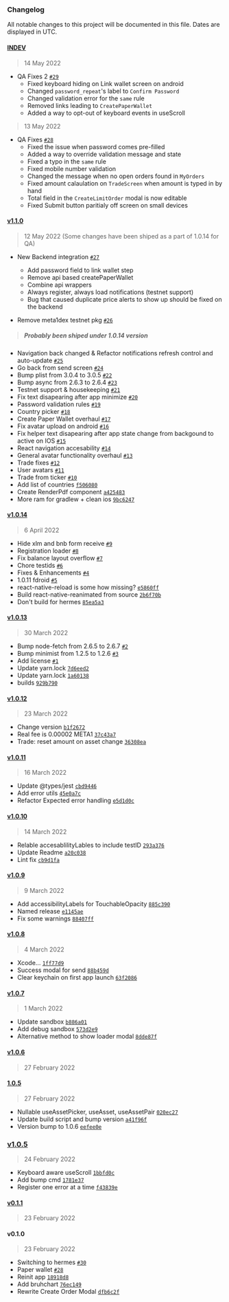 ### Changelog

All notable changes to this project will be documented in this file. Dates are displayed in UTC.

#### [INDEV](https://github.com/META-1-Official/litewallet-native/)
> 14 May 2022
- QA Fixes 2 [`#29`](https://github.com/META-1-Official/litewallet-native/pull/29)
  - Fixed keyboard hiding on Link wallet screen on android
  - Changed `password_repeat`'s label to `Confirm Password`
  - Changed validation error for the `same` rule
  - Removed links leading to `CreatePaperWallet`
  - Added a way to opt-out of keyboard events in useScroll

> 13 May 2022
- QA Fixes [`#28`](https://github.com/META-1-Official/litewallet-native/pull/28)
  - Fixed the issue when password comes pre-filled
  - Added a way to override validation message and state
  - Fixed a typo in the `same` rule
  - Fixed mobile number validation
  - Changed the message when no open orders found in `MyOrders`
  - Fixed amount calaulation on `TradeScreen` when amount is typed in by hand
  - Total field in the `CreateLimitOrder` modal is now editable
  - Fixed Submit button paritialy off screen on small devices

#### [v1.1.0](https://github.com/META-1-Official/litewallet-native/compare/v1.0.14...v1.1.0)

> 12 May 2022 (Some changes have been shiped as a part of 1.0.14 for QA)
- New Backend integration [`#27`](https://github.com/META-1-Official/litewallet-native/pull/27)
  - Add password field to link wallet step 
  - Remove api based createPaperWallet
  - Combine api wrappers
  - Always register, always load notifications (testnet support)
  - Bug that caused duplicate price alerts to show up should be fixed on the backend

- Remove meta1dex testnet pkg [`#26`](https://github.com/META-1-Official/litewallet-native/pull/26)
  
> ##### Probably been shiped under 1.0.14 version
- Navigation back changed & Refactor notifications refresh control and auto-update [`#25`](https://github.com/META-1-Official/litewallet-native/pull/25)
- Go back from send screen [`#24`](https://github.com/META-1-Official/litewallet-native/pull/24)
- Bump plist from 3.0.4 to 3.0.5 [`#22`](https://github.com/META-1-Official/litewallet-native/pull/22)
- Bump async from 2.6.3 to 2.6.4 [`#23`](https://github.com/META-1-Official/litewallet-native/pull/23)
- Testnet support & housekeeping [`#21`](https://github.com/META-1-Official/litewallet-native/pull/21)
- Fix text disapearing after app minimize [`#20`](https://github.com/META-1-Official/litewallet-native/pull/20)
- Password validation rules [`#19`](https://github.com/META-1-Official/litewallet-native/pull/19)
- Country picker [`#18`](https://github.com/META-1-Official/litewallet-native/pull/18)
- Create Paper Wallet overhaul [`#17`](https://github.com/META-1-Official/litewallet-native/pull/17)
- Fix avatar upload on android [`#16`](https://github.com/META-1-Official/litewallet-native/pull/16)
- Fix helper text disapearing after app state change from backgound to active on IOS [`#15`](https://github.com/META-1-Official/litewallet-native/pull/15)
- React navigation accesability [`#14`](https://github.com/META-1-Official/litewallet-native/pull/14)
- General avatar functionality overhaul [`#13`](https://github.com/META-1-Official/litewallet-native/pull/13)
- Trade fixes [`#12`](https://github.com/META-1-Official/litewallet-native/pull/12)
- User avatars [`#11`](https://github.com/META-1-Official/litewallet-native/pull/11)
- Trade from ticker [`#10`](https://github.com/META-1-Official/litewallet-native/pull/10)
- Add list of countries [`f506080`](https://github.com/META-1-Official/litewallet-native/commit/f50608052164a81ae0d7431476f8c66da425db91)
- Create RenderPdf component [`a425483`](https://github.com/META-1-Official/litewallet-native/commit/a425483be06cb23280c2270648532c6a76a3b9ab)
- More ram for gradlew + clean ios [`9bc6247`](https://github.com/META-1-Official/litewallet-native/commit/9bc62479a4e2dbc6c2282e99219181f0c5b5ab78)

#### [v1.0.14](https://github.com/META-1-Official/litewallet-native/compare/v1.0.13...v1.0.14)

> 6 April 2022

- Hide xlm and bnb form receive [`#9`](https://github.com/META-1-Official/litewallet-native/pull/9)
- Registration loader [`#8`](https://github.com/META-1-Official/litewallet-native/pull/8)
- Fix balance layout overflow [`#7`](https://github.com/META-1-Official/litewallet-native/pull/7)
- Chore testids [`#6`](https://github.com/META-1-Official/litewallet-native/pull/6)
- Fixes & Enhancements [`#4`](https://github.com/META-1-Official/litewallet-native/pull/4)
- 1.0.11 fdroid [`#5`](https://github.com/META-1-Official/litewallet-native/pull/5)
- react-native-reload is some how missing? [`e5860ff`](https://github.com/META-1-Official/litewallet-native/commit/e5860ff1380597e9af4c4c83110ccaab6265fb89)
- Build react-native-reanimated from source [`2b6f70b`](https://github.com/META-1-Official/litewallet-native/commit/2b6f70b6157688a691621d385c2e732b4a218198)
- Don't build for hermes [`85ea5a3`](https://github.com/META-1-Official/litewallet-native/commit/85ea5a38f9ca390bf6880d1460e4faa3db481ad1)

#### [v1.0.13](https://github.com/META-1-Official/litewallet-native/compare/v1.0.12...v1.0.13)

> 30 March 2022

- Bump node-fetch from 2.6.5 to 2.6.7 [`#2`](https://github.com/META-1-Official/litewallet-native/pull/2)
- Bump minimist from 1.2.5 to 1.2.6 [`#3`](https://github.com/META-1-Official/litewallet-native/pull/3)
- Add license [`#1`](https://github.com/META-1-Official/litewallet-native/pull/1)
- Update yarn.lock [`7d6eed2`](https://github.com/META-1-Official/litewallet-native/commit/7d6eed237cc9c4ea9de1da72d266796b1957848c)
- Update yarn.lock [`1a60138`](https://github.com/META-1-Official/litewallet-native/commit/1a601385b5c33744035bc7e7976919e2e06af777)
- builds [`929b790`](https://github.com/META-1-Official/litewallet-native/commit/929b790437285f4c4a14dba961b7af3da11b43de)

#### [v1.0.12](https://github.com/META-1-Official/litewallet-native/compare/v1.0.11...v1.0.12)

> 23 March 2022

- Change version [`b1f2672`](https://github.com/META-1-Official/litewallet-native/commit/b1f26725d5f915818fb9f8ed9ca29fe051bd1fa6)
- Real fee is 0.00002 META1 [`37c43a7`](https://github.com/META-1-Official/litewallet-native/commit/37c43a74c9c6eca59cc03522b9403c51ca87d85f)
- Trade: reset amount on asset change [`36308ea`](https://github.com/META-1-Official/litewallet-native/commit/36308ea4d89e2ff74ad0a564757d5ae352f8a579)

#### [v1.0.11](https://github.com/META-1-Official/litewallet-native/compare/v1.0.10...v1.0.11)

> 16 March 2022

- Update @types/jest [`cbd9446`](https://github.com/META-1-Official/litewallet-native/commit/cbd9446488b3fdcf3218d69d7ff2470132d0d059)
- Add error utils [`45e0a7c`](https://github.com/META-1-Official/litewallet-native/commit/45e0a7ca9ad95ab371d73cbd0e3c7c614c1f7b70)
- Refactor Expected error handling [`e5d1d0c`](https://github.com/META-1-Official/litewallet-native/commit/e5d1d0c41344cea44eb2152f8c92ab5098b68cc2)

#### [v1.0.10](https://github.com/META-1-Official/litewallet-native/compare/v1.0.9...v1.0.10)

> 14 March 2022

- Relable accesablilityLables to include testID [`293a376`](https://github.com/META-1-Official/litewallet-native/commit/293a376f0a64e83b2a44b79becbe6d9ad6ca71fc)
- Update Readme [`a20c038`](https://github.com/META-1-Official/litewallet-native/commit/a20c0384b74c22bedbcc9ec28f62d464f3f19283)
- Lint fix [`cb9d1fa`](https://github.com/META-1-Official/litewallet-native/commit/cb9d1faca8acc89f50541ef79da3c479e3ee2914)

#### [v1.0.9](https://github.com/META-1-Official/litewallet-native/compare/v1.0.8...v1.0.9)

> 9 March 2022

- Add accessibilityLabels for TouchableOpacity [`885c390`](https://github.com/META-1-Official/litewallet-native/commit/885c390d260cb0d7fc356d6a6b1c79595172c302)
- Named release [`e1145ae`](https://github.com/META-1-Official/litewallet-native/commit/e1145ae32df8409c6cc6e45e319fa3ab0ab92078)
- Fix some warnings [`88407ff`](https://github.com/META-1-Official/litewallet-native/commit/88407ffb70d0039819fb017d367933d5d7657210)

#### [v1.0.8](https://github.com/META-1-Official/litewallet-native/compare/v1.0.7...v1.0.8)

> 4 March 2022

- Xcode... [`1ff77d9`](https://github.com/META-1-Official/litewallet-native/commit/1ff77d9b2a354fd727c8166eef1a934f69d262bf)
- Success modal for send [`88b459d`](https://github.com/META-1-Official/litewallet-native/commit/88b459dad00c271d5c8bf7b182e930e97156259b)
- Clear keychain on first app launch [`63f2086`](https://github.com/META-1-Official/litewallet-native/commit/63f20868b29757c50472b730885b0e6f5858c12a)

#### [v1.0.7](https://github.com/META-1-Official/litewallet-native/compare/v1.0.6...v1.0.7)

> 1 March 2022

- Update sandbox [`b886a01`](https://github.com/META-1-Official/litewallet-native/commit/b886a013429c2caa6c23c7e64ff6ddd2242e3e55)
- Add debug sandbox [`573d2e9`](https://github.com/META-1-Official/litewallet-native/commit/573d2e97bfea2ae1da7f1be6245f5cc05827c8a3)
- Alternative method to show loader modal [`8dde87f`](https://github.com/META-1-Official/litewallet-native/commit/8dde87fab3b6b0369bee62fa7f1e26fa546ac994)

#### [v1.0.6](https://github.com/META-1-Official/litewallet-native/compare/1.0.5...v1.0.6)

> 27 February 2022

#### [1.0.5](https://github.com/META-1-Official/litewallet-native/compare/v1.0.5...1.0.5)

> 27 February 2022

- Nullable useAssetPicker, useAsset, useAssetPair [`020ec27`](https://github.com/META-1-Official/litewallet-native/commit/020ec278f238bb94b6c7c12ebee02525b4cec334)
- Update build script and bump version [`a41f96f`](https://github.com/META-1-Official/litewallet-native/commit/a41f96f5e52a3a40829a5bc3806faef88d153f67)
- Version bump to 1.0.6 [`eefee0e`](https://github.com/META-1-Official/litewallet-native/commit/eefee0ea3f13981543c6cc4f9f8f712d38de976d)

### [v1.0.5](https://github.com/META-1-Official/litewallet-native/compare/v0.1.1...v1.0.5)

> 24 February 2022

- Keyboard aware useScroll [`1bbfd0c`](https://github.com/META-1-Official/litewallet-native/commit/1bbfd0cf6c42dc8e077dcbea24874a5c6e4f7a48)
- Add bump cmd [`1781e37`](https://github.com/META-1-Official/litewallet-native/commit/1781e37f8160882b5b25b0afc7caa97aa963cbc4)
- Register one error at a time [`f43839e`](https://github.com/META-1-Official/litewallet-native/commit/f43839ee3968a36d0c63bbb8b65e9bb0c9a6e3ed)

#### [v0.1.1](https://github.com/META-1-Official/litewallet-native/compare/v0.1.0...v0.1.1)

> 23 February 2022

#### v0.1.0

> 23 February 2022

- Switching to hermes [`#30`](https://github.com/META-1-Official/litewallet-native/pull/30)
- Paper wallet [`#28`](https://github.com/META-1-Official/litewallet-native/pull/28)
- Reinit app [`18918d8`](https://github.com/META-1-Official/litewallet-native/commit/18918d80d3b5183ffe2fb97a552aba3f70c842ae)
- Add bruhchart [`76ec149`](https://github.com/META-1-Official/litewallet-native/commit/76ec14937b2924d614b19a0f632c22a4db6ed8bf)
- Rewrite Create Order Modal [`dfb6c2f`](https://github.com/META-1-Official/litewallet-native/commit/dfb6c2fc38b041162bdcdc3cae5fe9d001885980)
